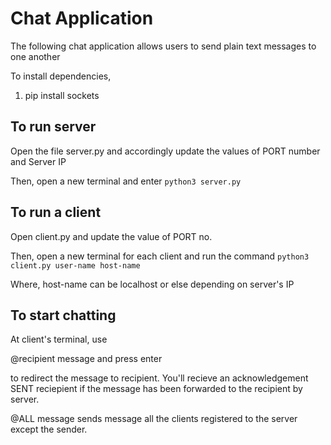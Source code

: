 # Chat Application

The following chat application allows users to send plain text messages to one another

To install dependencies,
1. pip install sockets

## To run server
Open the file server.py and accordingly update the values of PORT number and Server IP

Then, open a new terminal and enter 
`python3 server.py`

## To run a client
Open client.py and update the value of PORT no.

Then, open a new terminal for each client and run the command
`python3 client.py user-name host-name`

Where, host-name can be localhost or else depending on server's IP

## To start chatting
At client's terminal, use

@recipient message
and press enter

to redirect the message to recipient. You'll recieve an acknowledgement SENT reciepient if the message has been forwarded to the recipient by server.

@ALL message
sends message all the clients registered to the server except the sender.
